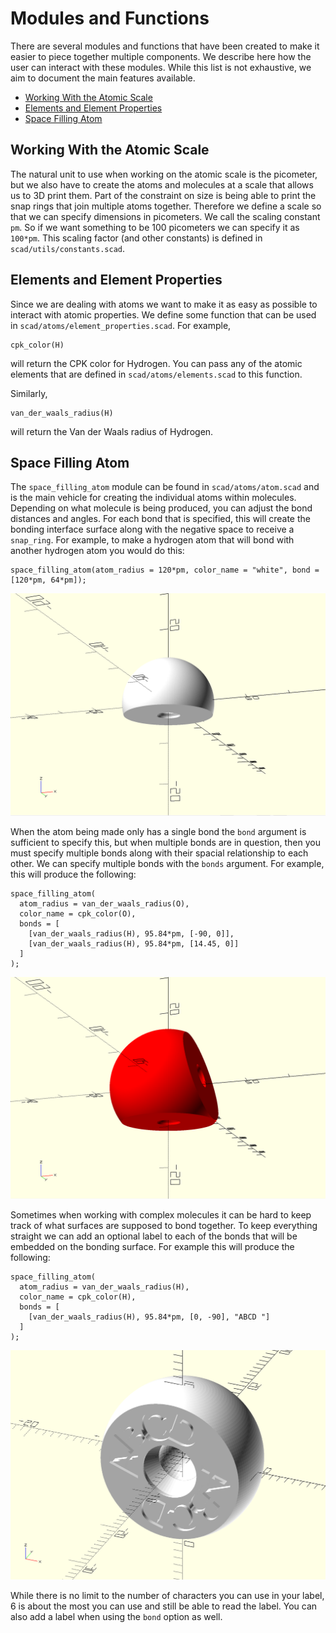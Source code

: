 # Modules and Functions

There are several modules and functions that have been created to make it easier to piece together multiple components.
We describe here how the user can interact with these modules. While this list is not exhaustive, we aim to document the
main features available.

* [Working With the Atomic Scale](#working-with-the-atomic-scale)
* [Elements and Element Properties](#elements-and-element-properties)
* [Space Filling Atom](#space-filling-atom)

## Working With the Atomic Scale

The natural unit to use when working on the atomic scale is the picometer, but we also have to create the atoms and
molecules at a scale that allows us to 3D print them. Part of the constraint on size is being able to print the
snap rings that join multiple atoms together. Therefore we define a scale so that we can specify dimensions in
picometers. We call the scaling constant `pm`. So if we want something to be 100 picometers we can specify it as
`100*pm`. This scaling factor (and other constants) is defined in `scad/utils/constants.scad`.

## Elements and Element Properties

Since we are dealing with atoms we want to make it as easy as possible to interact with atomic properties. We define
some function that can be used in `scad/atoms/element_properties.scad`. For example,

```
cpk_color(H)
```

will return the CPK color for Hydrogen. You can pass any of the atomic elements that are defined in
`scad/atoms/elements.scad` to this function.

Similarly,

```
van_der_waals_radius(H)
```

will return the Van der Waals radius of Hydrogen.

## Space Filling Atom

The `space_filling_atom` module can be found in `scad/atoms/atom.scad` and is the main vehicle for creating the
individual atoms within molecules. Depending on what molecule is being produced, you can adjust the bond distances and
angles. For each bond that is specified, this will create the bonding interface surface along with the negative space to
receive a `snap_ring`. For example, to make a hydrogen atom that will bond with another hydrogen atom you would do
this:

```
space_filling_atom(atom_radius = 120*pm, color_name = "white", bond = [120*pm, 64*pm]);
```
![](./hydrogen.png)

When the atom being made only has a single bond the `bond` argument is sufficient to specify this, but when multiple
bonds are in question, then you must specify multiple bonds along with their spacial relationship to each other. We can
specify multiple bonds with the `bonds` argument. For example, this will produce the following:

```
space_filling_atom(
  atom_radius = van_der_waals_radius(O),
  color_name = cpk_color(O),
  bonds = [
    [van_der_waals_radius(H), 95.84*pm, [-90, 0]],
    [van_der_waals_radius(H), 95.84*pm, [14.45, 0]]
  ]
);
```
![](./water_oxygen.png)

Sometimes when working with complex molecules it can be hard to keep track of what surfaces are supposed to bond
together. To keep everything straight we can add an optional label to each of the bonds that will be embedded on the
bonding surface. For example this will produce the following:

```
space_filling_atom(
  atom_radius = van_der_waals_radius(H),
  color_name = cpk_color(H),
  bonds = [
    [van_der_waals_radius(H), 95.84*pm, [0, -90], "ABCD "]
  ]
);
```
![](./atom_with_label.png)

While there is no limit to the number of characters you can use in your label, 6 is about the most you can use and still
be able to read the label. You can also add a label when using the `bond` option as well.
